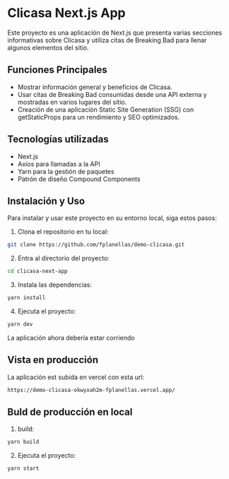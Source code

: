 # Clicasa Next.js App

Este proyecto es una aplicación de Next.js que presenta varias secciones informativas sobre Clicasa y utiliza citas de Breaking Bad para llenar algunos elementos del sitio.

## Funciones Principales
- Mostrar información general y beneficios de Clicasa.
- Usar citas de Breaking Bad consumidas desde una API externa y mostradas en varios lugares del sitio.
- Creación de una aplicación Static Site Generation (SSG) con getStaticProps para un rendimiento y SEO optimizados.

## Tecnologías utilizadas
- Next.js
- Axios para llamadas a la API
- Yarn para la gestión de paquetes
- Patrón de diseño Compound Components

## Instalación y Uso

Para instalar y usar este proyecto en su entorno local, siga estos pasos:

1. Clona el repositorio en tu local:

```bash
git clone https://github.com/fplanellas/demo-clicasa.git

```

2. Entra al directorio del proyecto:
```bash
cd clicasa-next-app
```

3. Instala las dependencias:
```bash
yarn install
```

4. Ejecuta el proyecto:
```bash
yarn dev
```

La aplicación ahora debería estar corriendo

## Vista en producción

La aplicación est subida en vercel con esta url:
```bash
https://demo-clicasa-okwyxah2m-fplanellas.vercel.app/
```

## Buld de producción en local

1. build:
```bash
yarn build
```

2. Ejecuta el proyecto:
```bash
yarn start
```


